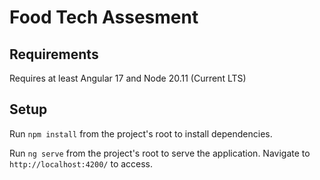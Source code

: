 # Food Tech Assesment

## Requirements

Requires at least Angular 17 and Node 20.11 (Current LTS)

## Setup

Run `npm install` from the project's root to install dependencies.

Run `ng serve` from the project's root to serve the application. Navigate to `http://localhost:4200/` to access.
